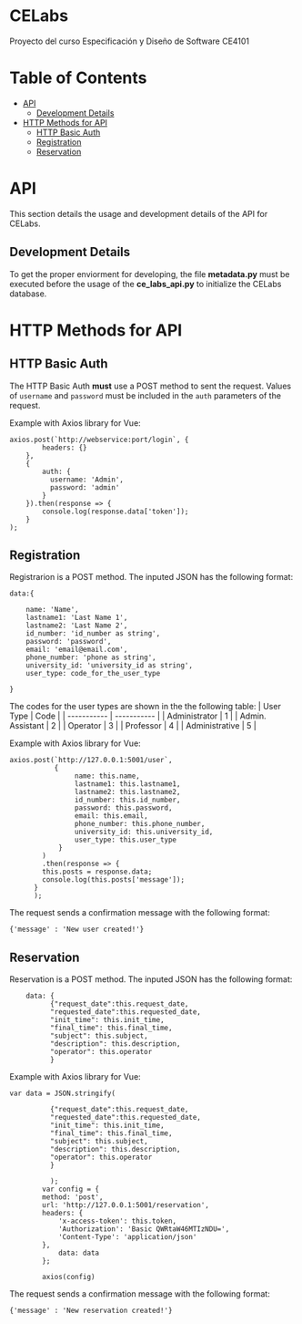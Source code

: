 # CELabs
Proyecto del curso Especificación y Diseño de Software CE4101

# Table of Contents

- [API](#api)
  * [Development Details](#development-details)
- [HTTP Methods for API](#http-methods-for-api)
  * [HTTP Basic Auth](#http-basic-auth)
  * [Registration](#-post--registration)
  * [Reservation](#-post--reservation)


# API

This section details the usage and development details of the API for CELabs.

## Development Details

To get the proper enviorment for developing, the file **metadata.py** must be executed before the usage of the **ce_labs_api.py** to initialize the CELabs database.

# HTTP Methods for API

## HTTP Basic Auth

The HTTP Basic Auth **must** use a POST method to sent the request. Values of `username` and `password`
must be included in the `auth` parameters of the request.

Example with Axios library for Vue:

```
axios.post(`http://webservice:port/login`, {
        headers: {}
    }, 
    {
        auth: {
          username: 'Admin',
          password: 'admin'
        }
    }).then(response => {
        console.log(response.data['token']);
    }
);
```

## Registration 

Registrarion is a POST method. The inputed JSON has the following format:

```
data:{

    name: 'Name',
    lastname1: 'Last Name 1',
    lastname2: 'Last Name 2',
    id_number: 'id_number as string',
    password: 'password',
    email: 'email@email.com',
    phone_number: 'phone as string',
    university_id: 'university_id as string',
    user_type: code_for_the_user_type

}
```

The codes for the user types are shown in the the following table:
| User Type | Code |
| ----------- | ----------- |
| Administrator | 1 |
| Admin. Assistant | 2 |
| Operator | 3 |
| Professor | 4 |
| Administrative | 5 |

Example with Axios library for Vue:

```
axios.post(`http://127.0.0.1:5001/user`, 
           {
                name: this.name,
                lastname1: this.lastname1,
                lastname2: this.lastname2,
                id_number: this.id_number,
                password: this.password,
                email: this.email,
                phone_number: this.phone_number,
                university_id: this.university_id,
                user_type: this.user_type
            }
        ) 
        .then(response => {
        this.posts = response.data;
        console.log(this.posts['message']);
      }
      );
```

The request sends a confirmation message with the following format:

```
{'message' : 'New user created!'}
```


## Reservation
Reservation is a POST method. The inputed JSON has the following format:

```
    data: {
          {"request_date":this.request_date,
          "requested_date":this.requested_date,
          "init_time": this.init_time,
          "final_time": this.final_time,
          "subject": this.subject,
          "description": this.description,
          "operator": this.operator
          }
```       

Example with Axios library for Vue:

```
var data = JSON.stringify(

          {"request_date":this.request_date,
          "requested_date":this.requested_date,
          "init_time": this.init_time,
          "final_time": this.final_time,
          "subject": this.subject,
          "description": this.description,
          "operator": this.operator
          }
        
          );
        var config = {
        method: 'post',
        url: 'http://127.0.0.1:5001/reservation',
        headers: { 
            'x-access-token': this.token, 
            'Authorization': 'Basic QWRtaW46MTIzNDU=', 
            'Content-Type': 'application/json'
        },
            data: data
        };

        axios(config) 
```

The request sends a confirmation message with the following format:

```
{'message' : 'New reservation created!'}
```
